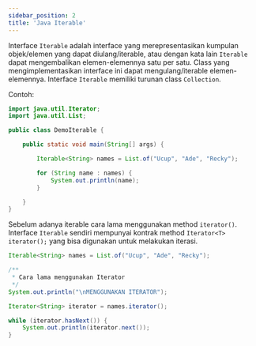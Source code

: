 ```yaml
---
sidebar_position: 2
title: 'Java Iterable'
---
```


Interface `Iterable` adalah interface yang merepresentasikan kumpulan objek/elemen yang dapat diulang/iterable, atau dengan kata lain `Iterable` dapat mengembalikan elemen-elemennya satu per satu. Class yang mengimplementasikan interface ini dapat mengulang/iterable elemen-elemennya. Interface `Iterable` memiliki turunan class `Collection`.

Contoh:

```java
import java.util.Iterator;
import java.util.List;

public class DemoIterable {

    public static void main(String[] args) {

        Iterable<String> names = List.of("Ucup", "Ade", "Recky");

        for (String name : names) {
            System.out.println(name);
        }

    }
}
```

Sebelum adanya iterable cara lama menggunakan method `iterator()`. Interface `Iterable` sendiri mempunyai kontrak method `Iterator<T> iterator();` yang bisa digunakan untuk melakukan iterasi.

```java
Iterable<String> names = List.of("Ucup", "Ade", "Recky");

/**
 * Cara lama menggunakan Iterator
 */
System.out.println("\nMENGGUNAKAN ITERATOR");

Iterator<String> iterator = names.iterator();

while (iterator.hasNext()) {
    System.out.println(iterator.next());
}
```
